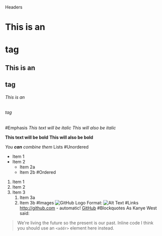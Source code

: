 Headers
# This is an <h1> tag
## This is an <h2> tag
###### This is an <h6> tag
  
#Emphasis
*This text will be italic*
_This will also be italic_

**This text will be bold**
__This will also be bold__

_You **can** combine them_
Lists
#Unordered
* Item 1
* Item 2
  * Item 2a
  * Item 2b
#Ordered
1. Item 1
1. Item 2
1. Item 3
   1. Item 3a
   1. Item 3b
#Images
![GitHub Logo](https://pbs.twimg.com/profile_images/976412995067629569/0qK26CpF_400x400.jpg)
Format: ![Alt Text](https://i.ytimg.com/vi/NvtEBc2cYxM/hqdefault.jpg)
#Links
http://github.com - automatic!
[GitHub](http://github.com)
#Blockquotes
As Kanye West said:

> We're living the future so
> the present is our past.
Inline code
I think you should use an
`<addr>` element here instead.
